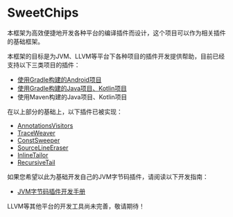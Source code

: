 # SweetChips

本框架为高效便捷地开发各种平台的编译插件而设计，这个项目可以作为相关插件的基础框架。

本框架的目标是为JVM、LLVM等平台下各种项目的插件开发提供帮助，目前已经支持以下三类项目的插件：

- [使用Gradle构建的Android项目](gradle-android/README.md)
- [使用Gradle构建的Java项目、Kotlin项目](gradle-java/README.md)
- 使用Maven构建的Java项目、Kotlin项目

在以上部分的基础上，以下插件已被实现：

- [AnnotationsVisitors](plugin-annotations-visitors/README.md)
- [TraceWeaver](plugin-trace-weaver/README.md)
- [ConstSweeper](plugin-const-sweeper/README.md)
- [SourceLineEraser](plugin-sourceline-eraser/README.md)
- [InlineTailor](plugin-inline-tailor/README.md)
- [RecursiveTail](plugin-recursive-tail/README.md)

如果您希望以此为基础开发自己的JVM字节码插件，请阅读以下开发指南：

- [JVM字节码插件开发手册](docs/developer-manual-jvm-plugin.md)

LLVM等其他平台的开发工具尚未完善，敬请期待！
